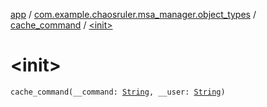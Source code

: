 [app](../../index.md) / [com.example.chaosruler.msa_manager.object_types](../index.md) / [cache_command](index.md) / [&lt;init&gt;](.)

# &lt;init&gt;

`cache_command(__command: `[`String`](https://kotlinlang.org/api/latest/jvm/stdlib/kotlin/-string/index.html)`, __user: `[`String`](https://kotlinlang.org/api/latest/jvm/stdlib/kotlin/-string/index.html)`)`